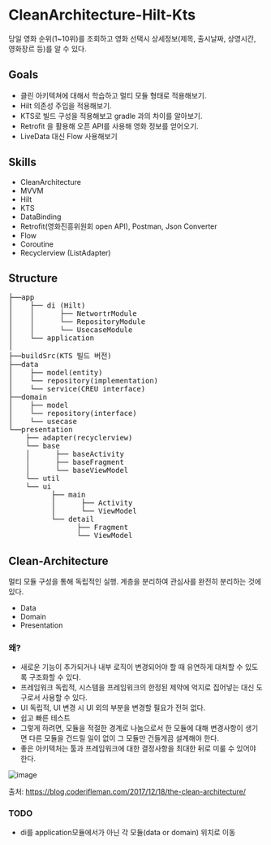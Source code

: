 # CleanArchitecture-Hilt-Kts

당일 영화 순위(1~10위)를 조회하고 영화 선택시 상세정보(제목, 출시날짜, 상영시간, 영화장르 등)를 알 수 있다.

## Goals
- 클린 아키텍쳐에 대해서 학습하고 멀티 모듈 형태로 적용해보기.
- Hilt 의존성 주입을 적용해보기.
- KTS로 빌드 구성을 적용해보고 gradle 과의 차이를 알아보기.
- Retrofit 을 활용해 오픈 API를 사용해 영화 정보를 얻어오기.
- LiveData 대신 Flow 사용해보기

## Skills
- CleanArchitecture
- MVVM
- Hilt
- KTS
- DataBinding
- Retrofit(영화진흥위원회 open API), Postman, Json Converter
- Flow
- Coroutine
- Recyclerview (ListAdapter)


## Structure

<pre>
&boxvr;&boxh;&boxh;app
&boxv;    &boxvr;&boxh;&boxh; di (Hilt)
&boxv;    &boxv;      &boxvr;&boxh;&boxh; NetwortrModule
&boxv;    &boxv;      &boxur;&boxh;&boxh; RepositoryModule
&boxv;    &boxv;      &boxur;&boxh;&boxh; UsecaseModule
&boxv;    &boxur;&boxh;&boxh; application
&boxv;
&boxvr;&boxh;&boxh;buildSrc(KTS 빌드 버전)
&boxvr;&boxh;&boxh;data
&boxv;    &boxvr;&boxh;&boxh; model(entity)
&boxv;    &boxur;&boxh;&boxh; repository(implementation)
&boxv;    &boxur;&boxh;&boxh; service(CREU interface)
&boxvr;&boxh;&boxh;domain
&boxv;    &boxvr;&boxh;&boxh; model
&boxv;    &boxur;&boxh;&boxh; repository(interface)
&boxv;    &boxur;&boxh;&boxh; usecase
&boxur;&boxh;&boxh;presentation
    &boxvr;&boxh;&boxh; adapter(recyclerview)
    &boxur;&boxh;&boxh; base
    &boxv;      &boxvr;&boxh;&boxh; baseActivity
    &boxv;      &boxvr;&boxh;&boxh; baseFragment
    &boxv;      &boxur;&boxh;&boxh; baseViewModel
    &boxur;&boxh;&boxh; util
    &boxur;&boxh;&boxh; ui
          &boxvr;&boxh;&boxh; main
          &boxv;      &boxvr;&boxh;&boxh; Activity
          &boxv;      &boxur;&boxh;&boxh; ViewModel
          &boxur;&boxh;&boxh; detail
                &boxvr;&boxh;&boxh; Fragment
                &boxur;&boxh;&boxh; ViewModel
</pre>


## Clean-Architecture
멀티 모듈 구성을 통해 독립적인 실행.
계층을 분리하여 관심사를 완전히 분리하는 것에 있다.

- Data
- Domain
- Presentation

### 왜?
- 새로운 기능이 추가되거나 내부 로직이 변경되어야 할 때 유연하게 대처할 수 있도록 구조화할 수 있다.
- 프레임워크 독립적, 시스템을 프레임워크의 한정된 제약에 억지로 집어넣는 대신 도구로서 사용할 수 있다.
- UI 독립적, UI 변경 시 UI 외의 부분을 변경할 필요가 전혀 없다.
- 쉽고 빠른 테스트
- 그렇게 하려면, 모듈을 적절한 경계로 나눔으로서 한 모듈에 대해 변경사항이 생기면 다른 모듈을 건드릴 일이 없이 그 모듈만 건들게끔 설계해야 한다.
- 좋은 아키텍처는 툴과 프레임워크에 대한 결정사항을 최대한 뒤로 미룰 수 있어야 한다. 

![image](https://blog.coderifleman.com/images/the-clean-architecture/the-clean-architecture.jpg)

출처: https://blog.coderifleman.com/2017/12/18/the-clean-architecture/


### TODO
- di를 application모듈에서가 아닌 각 모듈(data or domain) 위치로 이동
